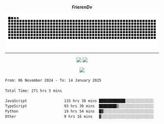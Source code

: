 ***<p align="center">FrierenDv</p>***

<div align="center">
  <picture>
      <source
    media="(prefers-color-scheme: dark)"
      srcset="https://raw.githubusercontent.com/platane/snk/output/github-contribution-grid-snake-dark.svg"
      />
    <source
      media="(prefers-color-scheme: light)"
      srcset="https://raw.githubusercontent.com/xct007/xct007/output/github-contribution-grid-snake.svg"
      />
    <img
      alt="Snake"
      src="https://raw.githubusercontent.com/xct007/xct007/output/github-contribution-grid-snake.svg"
      />
  </picture>

</div>

___
<p align="center">
  <img src="https://readme-stats-blush-eta.vercel.app/api/top-langs/?username=xct007&layout=compact" />
  <img src="https://readme-stats-blush-eta.vercel.app/api?username=xct007&show_icons=true&theme=transparent&hide_title=true&include_all_commits=true" />
</p>

<p align="center">
  <img src="https://github-profile-trophy.vercel.app/?username=xct007&theme=light&margin-w=15" />
</p>
<!--START_SECTION:waka-->

```txt
From: 06 November 2024 - To: 14 January 2025

Total Time: 271 hrs 5 mins

JavaScript                 133 hrs 38 mins ████████████░░░░░░░░░░░░░   47.67 %
TypeScript                 93 hrs 30 mins  ████████▒░░░░░░░░░░░░░░░░   33.35 %
Python                     19 hrs 54 mins  █▓░░░░░░░░░░░░░░░░░░░░░░░   07.10 %
Other                      9 hrs 16 mins   ▓░░░░░░░░░░░░░░░░░░░░░░░░   03.31 %
```

<!--END_SECTION:waka-->
